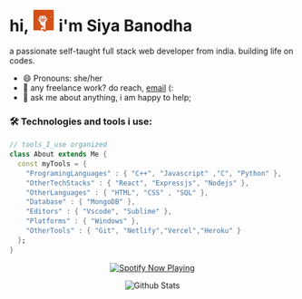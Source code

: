 # hi, <img src="https://github.com/sia162/sia162/blob/main/giphy.gif" width="40"> i'm Siya Banodha
a passionate self-taught full stack web developer from india. building life on codes. 

- 😄 Pronouns: she/her
- 💼 any freelance work? do reach, [email](mailto:siyabanodha@gmail.com) (:
- 💬 ask me about anything, i am happy to help;

### 🛠 Technologies and tools i use:
```dart 
// tools_I_use organized
class About extends Me { 
  const myTools = {  
    "ProgramingLanguages" : { "C++", "Javascript" ,"C", "Python" },
    "OtherTechStacks" : { "React", "Expressjs", "Nodejs" },
    "OtherLanguages" : { "HTML", "CSS" , "SQL" },
    "Database" : { "MongoDB" },
    "Editors" : { "Vscode", "Sublime" },
    "Platforms" : { "Windows" },
    "OtherTools" : { "Git", "Netlify","Vercel","Heroku" }
  };
}
```

<div align="center">
  <a href="https://spotify-github-profile.vercel.app/api/view?uid=31wzkpih2ypb3jdgfggphsydrzsu&redirect=true">
    <img src="https://spotify-github-profile.vercel.app/api/view?uid=31wzkpih2ypb3jdgfggphsydrzsu&cover_image=false&theme=default&show_offline=false&background_color=121212&interchange=true&bar_color=53b14f&bar_color_cover=true" alt="Spotify Now Playing" align="center">
  </a>
</div>



<p align="center">
  <img src="https://raw.githubusercontent.com/mayhemantt/mayhemantt/Update/svg/Bottom.svg" alt="Github Stats" />
</p>
